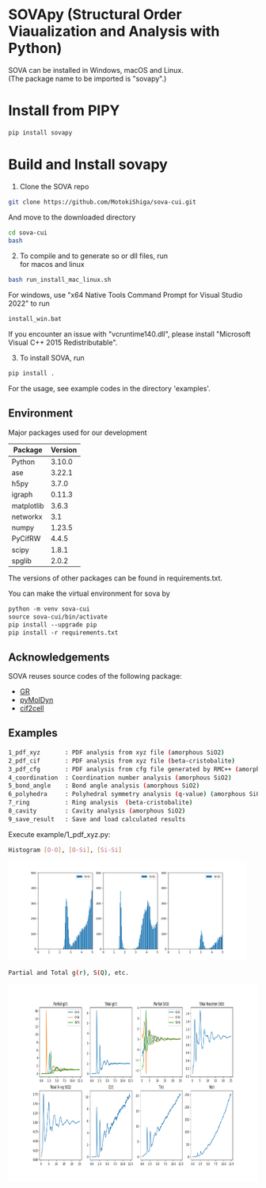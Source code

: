 # SOVApy (Structural Order Viaualization and Analysis with Python)

SOVA can be installed in Windows, macOS and Linux.    
(The package name to be imported is "sovapy".)

# Install from PIPY 

```sh
pip install sovapy
```

# Build and Install sovapy
1. Clone the SOVA repo

  ```sh
  git clone https://github.com/MotokiShiga/sova-cui.git
  ```
  And move to the downloaded directory
  ```sh
  cd sova-cui
  bash 
  ```

2. To compile and to generate so or dll files, run  
for macos and linux
  ```sh
  bash run_install_mac_linux.sh
  ```
For windows, use "x64 Native Tools Command Prompt for Visual Studio 2022" to run 
  ```sh
  install_win.bat
  ```
If you encounter an issue with "vcruntime140.dll", 
please install "Microsoft Visual C++ 2015 Redistributable".

3. To install SOVA, run    
  ```sh
  pip install .  
  ```

For the usage, see example codes in the directory 'examples'.

## Environment

Major packages used for our development

<!-- framework & version -->
| Package  | Version |
| --------------------- | ---------- |
| Python                | 3.10.0     |
| ase                 | 3.22.1     |
| h5py              | 3.7.0    |
| igraph                 | 0.11.3     |
| matplotlib   | 3.6.3  |
| networkx                 | 3.1     |
| numpy                | 1.23.5      |
| PyCifRW             | 4.4.5      |
| scipy | 1.8.1    |
| spglib               | 2.0.2     |

  
The versions of other packages can be found in requirements.txt.

You can make the virtual environment for sova by
```
python -m venv sova-cui
source sova-cui/bin/activate
pip install --upgrade pip
pip install -r requirements.txt
```

## Acknowledgements

SOVA reuses source codes of the following package:

- [GR](https://github.com/sciapp/gr)
- [pyMolDyn](https://github.com/sciapp/pyMolDyn)
- [cif2cell](https://pypi.org/project/cif2cell/#description)


## Examples
```sh
1_pdf_xyz       : PDF analysis from xyz file (amorphous SiO2)
2_pdf_cif       : PDF analysis from xyz file (beta-cristobalite)
3_pdf_cfg       : PDF analysis from cfg file generated by RMC++ (amorphous SiO2)
4_coordination  : Coordination number analysis (amorphous SiO2)
5_bond_angle    : Bond angle analysis (amorphous SiO2)
6_polyhedra     : Polyhedral symmetry analysis (q-value) (amorphous SiO2)
7_ring          : Ring analysis  (beta-cristobalite)
8_cavity        : Cavity analysis (amorphous SiO2)
9_save_result   : Save and load calculated results
``` 

Execute example/1_pdf_xyz.py:

```sh
Histogram [O-O], [O-Si], [Si-Si]
```
<img src="docs/Figure_1_1.png" height=200 />

``` sh
Partial and Total g(r), S(Q), etc.
```
<img src="docs/Figure_1_2.png" height=400 />
